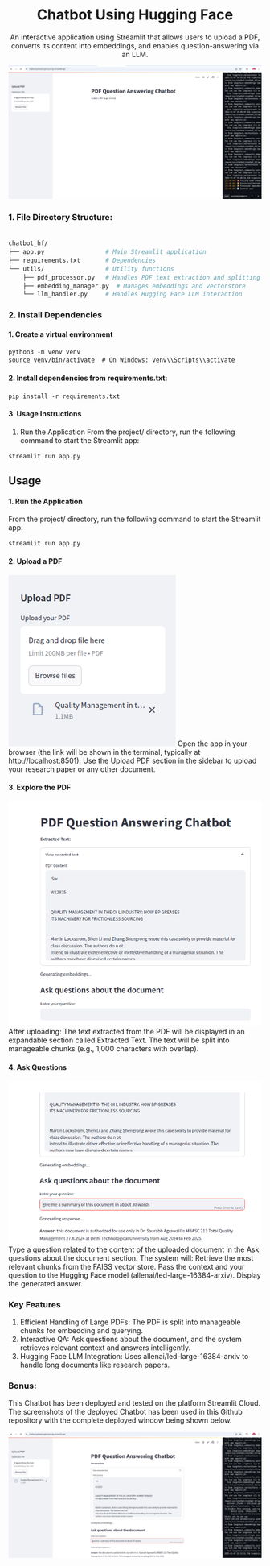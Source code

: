 <div align="center">

# Chatbot Using Hugging Face

An interactive application using Streamlit that allows users to upload a PDF, converts its content into embeddings, and enables question-answering via an LLM.

![Screenshot from 2025-01-08 02-39-27](Screenshot%20from%202025-01-08%2002-39-27.png)

</div>

### 1. File Directory Structure:
```bash

chatbot_hf/
├── app.py                 # Main Streamlit application
├── requirements.txt       # Dependencies
└── utils/                 # Utility functions
    ├── pdf_processor.py   # Handles PDF text extraction and splitting
    ├── embedding_manager.py  # Manages embeddings and vectorstore
    └── llm_handler.py     # Handles Hugging Face LLM interaction
```
### 2. Install Dependencies
#### 1. Create a virtual environment
```
python3 -m venv venv
source venv/bin/activate  # On Windows: venv\\Scripts\\activate
```
#### 2. Install dependencies from requirements.txt:
```
pip install -r requirements.txt
```
#### 3. Usage Instructions
1. Run the Application
From the project/ directory, run the following command to start the Streamlit app:

```
streamlit run app.py
```
## Usage
#### 1. Run the Application
From the project/ directory, run the following command to start the Streamlit app:

```
streamlit run app.py
```
#### 2. Upload a PDF
![Screenshot from 2025-01-08 02-40-37](Screenshot%20from%202025-01-08%2002-40-37.png)
Open the app in your browser (the link will be shown in the terminal, typically at http://localhost:8501).
Use the Upload PDF section in the sidebar to upload your research paper or any other document.

#### 3. Explore the PDF
![Screenshot from 2025-01-08 02-41-34](Screenshot%20from%202025-01-08%2002-41-34.png)
After uploading:
The text extracted from the PDF will be displayed in an expandable section called Extracted Text.
The text will be split into manageable chunks (e.g., 1,000 characters with overlap).

#### 4. Ask Questions
![Screenshot from 2025-01-08 02-45-49](Screenshot%20from%202025-01-08%2002-45-49.png)
Type a question related to the content of the uploaded document in the Ask questions about the document section.
The system will:
Retrieve the most relevant chunks from the FAISS vector store.
Pass the context and your question to the Hugging Face model (allenai/led-large-16384-arxiv).
Display the generated answer.

### Key Features
1. Efficient Handling of Large PDFs:
The PDF is split into manageable chunks for embedding and querying.
2. Interactive QA:
Ask questions about the document, and the system retrieves relevant context and answers intelligently.
4. Hugging Face LLM Integration:
Uses allenai/led-large-16384-arxiv to handle long documents like research papers.

### Bonus:
This Chatbot has been deployed and tested on the platform Streamlit Cloud. The screenshots of the deployed Chatbot has been used in this Github repository with the complete deployed window being shown below.

![Bonus:](Screenshot%20from%202025-01-08%2002-46-19.png)

